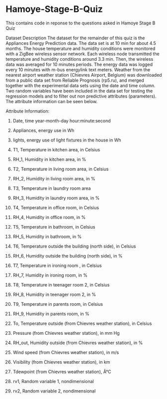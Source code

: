# Hamoye-Stage-B-Quiz
This contains code in reponse to the questions asked in Hamoye Stage B Quiz


Dataset Description
The dataset for the remainder of this quiz is the Appliances Energy Prediction data. The data set is at 10 min for about 4.5 months. The house temperature and humidity conditions were monitored with a ZigBee wireless sensor network. Each wireless node transmitted the temperature and humidity conditions around 3.3 min. Then, the wireless data was averaged for 10 minutes periods. The energy data was logged every 10 minutes with m-bus energylink text meters. Weather from the nearest airport weather station (Chievres Airport, Belgium) was downloaded from a public data set from Reliable Prognosis (rp5.ru), and merged together with the experimental data sets using the date and time column. Two random variables have been included in the data set for testing the regression models and to filter out non predictive attributes (parameters). The attribute information can be seen below.

Attribute Information:

1. Date, time year-month-day hour:minute:second

2. Appliances, energy use in Wh

3. lights, energy use of light fixtures in the house in Wh

4. T1, Temperature in kitchen area, in Celsius

5. RH_1, Humidity in kitchen area, in %

6. T2, Temperature in living room area, in Celsius

7. RH_2, Humidity in living room area, in %

8. T3, Temperature in laundry room area

9. RH_3, Humidity in laundry room area, in %

10. T4, Temperature in office room, in Celsius

11. RH_4, Humidity in office room, in %

12. T5, Temperature in bathroom, in Celsius

13. RH_5, Humidity in bathroom, in %

14. T6, Temperature outside the building (north side), in Celsius

15. RH_6, Humidity outside the building (north side), in %

16. T7, Temperature in ironing room , in Celsius

17. RH_7, Humidity in ironing room, in %

18. T8, Temperature in teenager room 2, in Celsius

19. RH_8, Humidity in teenager room 2, in %

20. T9, Temperature in parents room, in Celsius

21. RH_9, Humidity in parents room, in %

22. To, Temperature outside (from Chievres weather station), in Celsius

23. Pressure (from Chievres weather station), in mm Hg

24. RH_out, Humidity outside (from Chievres weather station), in %

25. Wind speed (from Chievres weather station), in m/s

26. Visibility (from Chievres weather station), in km

27. Tdewpoint (from Chievres weather station), Â°C

28. rv1, Random variable 1, nondimensional

29. rv2, Random variable 2, nondimensional

